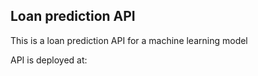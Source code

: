 ## Loan prediction API
This is a loan prediction API for a machine learning model

API is deployed at: 
